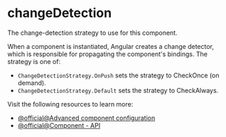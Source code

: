 # changeDetection

The change-detection strategy to use for this component.

When a component is instantiated, Angular creates a change detector, which is responsible for propagating the
component's bindings. The strategy is one of:

- `ChangeDetectionStrategy.OnPush` sets the strategy to CheckOnce (on demand).
- `ChangeDetectionStrategy.Default` sets the strategy to CheckAlways.

Visit the following resources to learn more:

- [@official@Advanced component configuration](https://angular.dev/guide/components/advanced-configuration#changedetectionstrategy)
- [@official@Component - API](https://angular.dev/api/core/Component#changeDetection)
